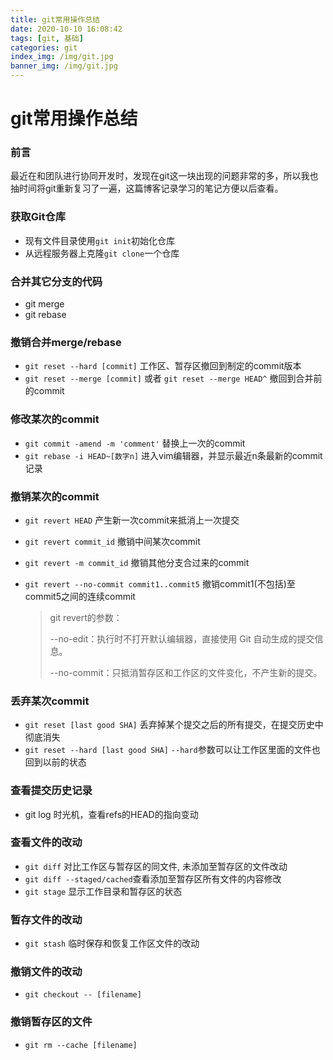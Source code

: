 ```yaml
---
title: git常用操作总结
date: 2020-10-10 16:08:42
tags: [git, 基础]
categories: git
index_img: /img/git.jpg
banner_img: /img/git.jpg
---
```


# git常用操作总结

### 前言

最近在和团队进行协同开发时，发现在git这一块出现的问题非常的多，所以我也抽时间将git重新复习了一遍，这篇博客记录学习的笔记方便以后查看。



### 获取Git仓库

- 现有文件目录使用`git init`初始化仓库
- 从远程服务器上克隆`git clone`一个仓库

### 合并其它分支的代码

- git merge
- git rebase

### 撤销合并merge/rebase

- `git reset --hard [commit]` 工作区、暂存区撤回到制定的commit版本
- `git reset --merge [commit]` 或者 `git reset --merge HEAD^` 撤回到合并前的commit

### 修改某次的commit

- `git commit -amend -m 'comment'` 替换上一次的commit
- `git rebase -i HEAD~[数字n]` 进入vim编辑器，并显示最近n条最新的commit记录

### 撤销某次的commit

- `git revert HEAD` 产生新一次commit来抵消上一次提交

- `git revert commit_id`  撤销中间某次commit

- `git revert -m commit_id` 撤销其他分支合过来的commit

- `git revert --no-commit commit1..commit5` 撤销commit1(不包括)至commit5之间的连续commit

  > git revert的参数：
  >
  > --no-edit：执行时不打开默认编辑器，直接使用 Git 自动生成的提交信息。
  >
  > --no-commit：只抵消暂存区和工作区的文件变化，不产生新的提交。

### 丢弃某次commit

- `git reset [last good SHA]` 丢弃掉某个提交之后的所有提交，在提交历史中彻底消失
- `git reset --hard [last good SHA]` `--hard`参数可以让工作区里面的文件也回到以前的状态

### 查看提交历史记录

- git log 时光机，查看refs的HEAD的指向变动

### 查看文件的改动

- `git diff` 对比工作区与暂存区的同文件, 未添加至暂存区的文件改动
- `git diff --staged/cached`查看添加至暂存区所有文件的内容修改
- `git stage` 显示工作目录和暂存区的状态

### 暂存文件的改动

- `git stash` 临时保存和恢复工作区文件的改动

### 撤销文件的改动

- `git checkout -- [filename]`

### 撤销暂存区的文件

- `git rm --cache [filename]`

